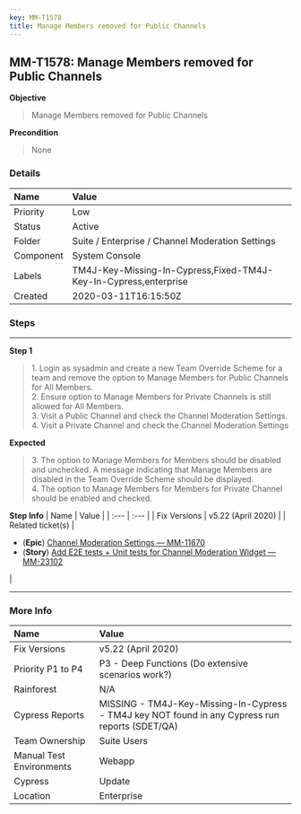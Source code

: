 ```yaml
---
key: MM-T1578
title: Manage Members removed for Public Channels
---
```


## MM-T1578: Manage Members removed for Public Channels

**Objective**

> <article>Manage Members removed for Public Channels</article>

**Precondition**

> <article>None</article>

### Details

| Name      | Value                                                            |
| :-------- | :--------------------------------------------------------------- |
| Priority  | Low                                                              |
| Status    | Active                                                           |
| Folder    | Suite / Enterprise / Channel Moderation Settings                 |
| Component | System Console                                                   |
| Labels    | TM4J-Key-Missing-In-Cypress,Fixed-TM4J-Key-In-Cypress,enterprise |
| Created   | 2020-03-11T16:15:50Z                                             |

### Steps

<hr/>

**Step 1**

> <article>1. Login as sysadmin and create a new Team Override Scheme for a team and remove the option to Manage Members for Public Channels for All Members. <br />2. Ensure option to Manage Members for Private Channels is still allowed for All Members.<br />3. Visit a Public Channel and check the Channel Moderation Settings. <br />4. Visit a Private Channel and check the Channel Moderation Settings</article>

**Expected**

> <article>3. The option to Manage Members for Members should be disabled and unchecked. A message indicating that Manage Members are disabled in the Team Override Scheme should be displayed. <br />4. The option to Manage Members for Members for Private Channel should be enabled and checked.</article>

**Step Info**
| Name | Value |
| :--- | :--- |
| Fix Versions | v5.22 (April 2020) |
| Related ticket(s) | <ul><li>(<strong>Epic</strong>) <a href="https://mattermost.atlassian.net/browse/MM-11670">Channel Moderation Settings — MM-11670</a></li><li>(<strong>Story</strong>) <a href="http://mmthttps%3A//mattermost.atlassian.net/browse/MM-23102">Add E2E tests + Unit tests for Channel Moderation Widget — MM-23102</a></li></ul> |

<hr/>

### More Info

| Name                     | Value                                                                                           |
| :----------------------- | :---------------------------------------------------------------------------------------------- |
| Fix Versions             | v5.22 (April 2020)                                                                              |
| Priority P1 to P4        | P3 - Deep Functions (Do extensive scenarios work?)                                              |
| Rainforest               | N/A                                                                                             |
| Cypress Reports          | MISSING - TM4J-Key-Missing-In-Cypress - TM4J key NOT found in any Cypress run reports (SDET/QA) |
| Team Ownership           | Suite Users                                                                                     |
| Manual Test Environments | Webapp                                                                                          |
| Cypress                  | Update                                                                                          |
| Location                 | Enterprise                                                                                      |
